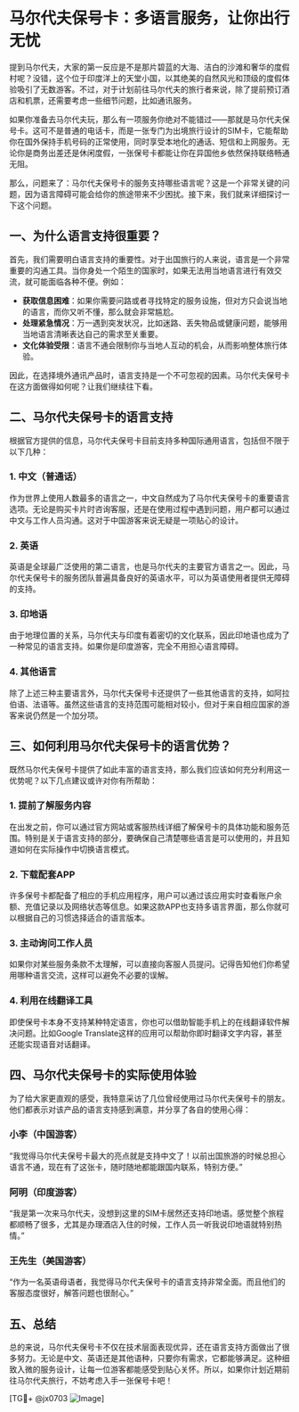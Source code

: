 # 马尔代夫保号卡：多语言服务，让你出行无忧

提到马尔代夫，大家的第一反应是不是那片碧蓝的大海、洁白的沙滩和奢华的度假村呢？没错，这个位于印度洋上的天堂小国，以其绝美的自然风光和顶级的度假体验吸引了无数游客。不过，对于计划前往马尔代夫的旅行者来说，除了提前预订酒店和机票，还需要考虑一些细节问题，比如通讯服务。

如果你准备去马尔代夫玩，那么有一项服务你绝对不能错过——那就是马尔代夫保号卡。这可不是普通的电话卡，而是一张专门为出境旅行设计的SIM卡，它能帮助你在国外保持手机号码的正常使用，同时享受本地化的通话、短信和上网服务。无论你是商务出差还是休闲度假，一张保号卡都能让你在异国他乡依然保持联络畅通无阻。

那么，问题来了：马尔代夫保号卡的服务支持哪些语言呢？这是一个非常关键的问题，因为语言障碍可能会给你的旅途带来不少困扰。接下来，我们就来详细探讨一下这个问题。

## 一、为什么语言支持很重要？

首先，我们需要明白语言支持的重要性。对于出国旅行的人来说，语言是一个非常重要的沟通工具。当你身处一个陌生的国家时，如果无法用当地语言进行有效交流，就可能面临各种不便。例如：

- **获取信息困难**：如果你需要问路或者寻找特定的服务设施，但对方只会说当地的语言，而你又听不懂，那么就会非常尴尬。
- **处理紧急情况**：万一遇到突发状况，比如迷路、丢失物品或健康问题，能够用当地语言清晰表达自己的需求至关重要。
- **文化体验受限**：语言不通会限制你与当地人互动的机会，从而影响整体旅行体验。

因此，在选择境外通讯产品时，语言支持是一个不可忽视的因素。马尔代夫保号卡在这方面做得如何呢？让我们继续往下看。

## 二、马尔代夫保号卡的语言支持

根据官方提供的信息，马尔代夫保号卡目前支持多种国际通用语言，包括但不限于以下几种：

### 1. 中文（普通话）
作为世界上使用人数最多的语言之一，中文自然成为了马尔代夫保号卡的重要语言选项。无论是购买卡片时咨询客服，还是在使用过程中遇到问题，用户都可以通过中文与工作人员沟通。这对于中国游客来说无疑是一项贴心的设计。

### 2. 英语
英语是全球最广泛使用的第二语言，也是马尔代夫的主要官方语言之一。因此，马尔代夫保号卡的服务团队普遍具备良好的英语水平，可以为英语使用者提供无障碍的支持。

### 3. 印地语
由于地理位置的关系，马尔代夫与印度有着密切的文化联系，因此印地语也成为了一种常见的语言支持。如果你是印度游客，完全不用担心语言障碍。

### 4. 其他语言
除了上述三种主要语言外，马尔代夫保号卡还提供了一些其他语言的支持，如阿拉伯语、法语等。虽然这些语言的支持范围可能相对较小，但对于来自相应国家的游客来说仍然是一个加分项。

## 三、如何利用马尔代夫保号卡的语言优势？

既然马尔代夫保号卡提供了如此丰富的语言支持，那么我们应该如何充分利用这一优势呢？以下几点建议或许对你有所帮助：

### 1. 提前了解服务内容
在出发之前，你可以通过官方网站或客服热线详细了解保号卡的具体功能和服务范围。特别是关于语言支持的部分，要确保自己清楚哪些语言是可以使用的，并且知道如何在实际操作中切换语言模式。

### 2. 下载配套APP
许多保号卡都配备了相应的手机应用程序，用户可以通过该应用实时查看账户余额、充值记录以及网络状态等信息。如果这款APP也支持多语言界面，那么你就可以根据自己的习惯选择适合的语言版本。

### 3. 主动询问工作人员
如果你对某些服务条款不太理解，可以直接向客服人员提问。记得告知他们你希望用哪种语言交流，这样可以避免不必要的误解。

### 4. 利用在线翻译工具
即使保号卡本身不支持某种特定语言，你也可以借助智能手机上的在线翻译软件解决问题。比如Google Translate这样的应用可以帮助你即时翻译文字内容，甚至还能实现语音对话翻译。

## 四、马尔代夫保号卡的实际使用体验

为了给大家更直观的感受，我特意采访了几位曾经使用过马尔代夫保号卡的朋友。他们都表示对该产品的语言支持感到满意，并分享了各自的使用心得：

### 小李（中国游客）
“我觉得马尔代夫保号卡最大的亮点就是支持中文了！以前出国旅游的时候总担心语言不通，现在有了这张卡，随时随地都能跟国内联系，特别方便。”

### 阿明（印度游客）
“我是第一次来马尔代夫，没想到这里的SIM卡居然还支持印地语。感觉整个旅程都顺畅了很多，尤其是办理酒店入住的时候，工作人员一听我说印地语就特别热情。”

### 王先生（美国游客）
“作为一名英语母语者，我觉得马尔代夫保号卡的语言支持非常全面。而且他们的客服态度很好，解答问题也很耐心。”

## 五、总结

总的来说，马尔代夫保号卡不仅在技术层面表现优异，还在语言支持方面做出了很多努力。无论是中文、英语还是其他语种，只要你有需求，它都能够满足。这种细致入微的服务设计，让每一位游客都能感受到贴心关怀。所以，如果你计划近期前往马尔代夫旅行，不妨考虑入手一张保号卡吧！

[TG💪+ @jx0703 ![Image](https://github.com/user-attachments/assets/dbca1d08-cadb-493c-b0ec-ad6f7a83f270)]
